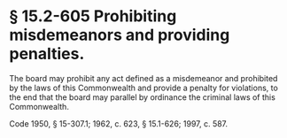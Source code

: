 # § 15.2-605 Prohibiting misdemeanors and providing penalties.

<p>The board may prohibit any act defined as a misdemeanor and prohibited by the laws of this Commonwealth and provide a penalty for violations, to the end that the board may parallel by ordinance the criminal laws of this Commonwealth.</p><p>Code 1950, § 15-307.1; 1962, c. 623, § 15.1-626; 1997, c. 587.</p>